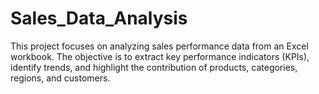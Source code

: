 # Sales_Data_Analysis
This project focuses on analyzing sales performance data from an Excel workbook. The objective is to extract key performance indicators (KPIs), identify trends, and highlight the contribution of products, categories, regions, and customers.
